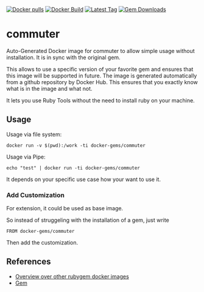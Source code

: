 [![Docker pulls](https://img.shields.io/docker/pulls/rubygem/commuter.svg)](https://hub.docker.com/r/rubygem/commuter/)
[![Docker Build](https://img.shields.io/docker/automated/rubygem/commuter.svg)](https://hub.docker.com/r/rubygem/commuter/)
[![Latest Tag](https://img.shields.io/github/tag/docker-rubygem/commuter.svg)](https://hub.docker.com/r/rubygem/commuter/)
[![Gem Downloads](https://img.shields.io/gem/dt/commuter.svg)](https://rubygems.org/gems/commuter/)
# commuter

Auto-Generated Docker image for commuter to allow simple usage without installation.
It is in sync with the original gem.

This allows to use a specific version of your favorite gem and ensures that this image will be supported in future.
The image is generated automatically from a github repository by Docker Hub.
This ensures that you exactly know what is in the image and what not.

It lets you use Ruby Tools without the need to install ruby on your machine.

## Usage

Usage via file system:

`docker run -v $(pwd):/work -ti docker-gems/commuter`

Usage via Pipe:

`echo "test" | docker run -ti docker-gems/commuter`

It depends on your specific use case how your want to use it.

### Add Customization

For extension, it could be used as base image.

So instead of struggeling with the installation of a gem, just write

`FROM docker-gems/commuter`

Then add the customization.

## References

 - [Overview over other rubygem docker images](https://github.com/thinkbot/docker-rubygem)
 - [Gem](https://rubygems.org/gems/commuter/)
